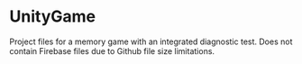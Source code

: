 # UnityGame

Project files for a memory game with an integrated diagnostic test. Does not contain Firebase files due to Github file size limitations.
